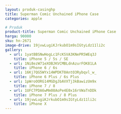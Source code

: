 ```yaml
---
layout: produk-casinghp
title: Superman Comic Unchained iPhone Case
categories: apple

# Produk
product-title: Superman Comic Unchained iPhone Case
harga: 90000
sku: hn-2671
image-drive: 19jvwLugiKJrkubO1m9sIGtyLdz11li2c
gallery:
  - url: 1yatBBSNwHogLc1FcKSVA3KNePR5WEq3J
    title: iPhone 5 / 5s / SE
  - url: 1Ni8ezW71eXOBJKVCMBLdnAzurFOK81LA
    title: iPhone 6 / 6s
  - url: 16Kj7QG5WYx14WPDKT0AntO3Rybqvl_w_
    title: iPhone 6 Plus / 6s Plus
  - url: 1pWroOORG14MGDgJbAVXTj3kBawizUm9x
    title: iPhone 7 / 8
  - url: 1UFC7PDA6wMm08AoPe4E0x16rVWaTnDDk
    title: iPhone 7 Plus / 8 Plus
  - url: 19jvwLugiKJrkubO1m9sIGtyLdz11li2c
    title: iPhone X
---
```

